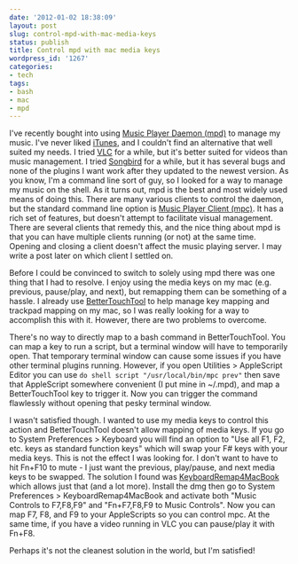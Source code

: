 ```yaml
---
date: '2012-01-02 18:38:09'
layout: post
slug: control-mpd-with-mac-media-keys
status: publish
title: Control mpd with mac media keys
wordpress_id: '1267'
categories:
- tech
tags:
- bash
- mac
- mpd
---
```


I've recently bought into using [Music Player Daemon (mpd)](http://en.wikipedia.org/wiki/Music_Player_Daemon) to manage my music. I've never liked [iTunes](http://en.wikipedia.org/wiki/ITunes), and I couldn't find an alternative that well suited my needs. I tried [VLC](http://en.wikipedia.org/wiki/VLC_media_player) for a while, but it's better suited for videos than music management. I tried [Songbird](http://en.wikipedia.org/wiki/Songbird_(software)) for a while, but it has several bugs and none of the plugins I want work after they updated to the newest version. As you know, I'm a command line sort of guy, so I looked for a way to manage my music on the shell. As it turns out, mpd is the best and most widely used means of doing this. There are many various clients to control the daemon, but the standard command line option is [Music Player Client (mpc)](http://mpd.wikia.com/wiki/Clients). It has a rich set of features, but doesn't attempt to facilitate visual management. There are several clients that remedy this, and the nice thing about mpd is that you can have multiple clients running (or not) at the same time. Opening and closing a client doesn't affect the music playing server. I may write a post later on which client I settled on.

Before I could be convinced to switch to solely using mpd there was one thing that I had to resolve. I enjoy using the media keys on my mac (e.g. previous, pause/play, and next), but remapping them can be something of a hassle. I already use [BetterTouchTool](http://blog.boastr.net/) to help manage key mapping and trackpad mapping on my mac, so I was really looking for a way to accomplish this with it. However, there are two problems to overcome.

There's no way to directly map to a bash command in BetterTouchTool. You can map a key to run a script, but a terminal window will have to temporarily open. That temporary terminal window can cause some issues if you have other terminal plugins running. However, if you open Utilities > AppleScript Editor you can use `do shell script "/usr/local/bin/mpc prev"` then save that AppleScript somewhere convenient (I put mine in ~/.mpd), and map a BetterTouchTool key to trigger it. Now you can trigger the command flawlessly without opening that pesky terminal window.

I wasn't satisfied though. I wanted to use my media keys to control this action and BetterTouchTool doesn't allow mapping of media keys. If you go to System Preferences > Keyboard you will find an option to "Use all F1, F2, etc. keys as standard function keys" which will swap your F# keys with your media keys. This is not the effect I was looking for. I don't want to have to hit Fn+F10 to mute - I just want the previous, play/pause, and next media keys to be swapped. The solution I found was [KeyboardRemap4MacBook](http://pqrs.org/macosx/keyremap4macbook/) which allows just that (and a lot more). Install the dmg then go to System Preferences > KeyboardRemap4MacBook and activate both "Music Controls to F7,F8,F9" and "Fn+F7,F8,F9 to Music Controls". Now you can map F7, F8, and F9 to your AppleScripts so you can control mpc. At the same time, if you have a video running in VLC you can pause/play it with Fn+F8.

Perhaps it's not the cleanest solution in the world, but I'm satisfied!
